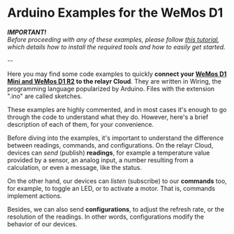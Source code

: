 # Arduino Examples for the WeMos D1

***IMPORTANT!***  
*Before proceeding with any of these examples, please follow [this tutorial](https://github.com/relayr/ESP8266_Arduino), which details how to install the required tools and how to easily get started.*

--

Here you may find some code examples to quickly **connect your [WeMos D1 Mini and WeMos D1 R2](http://www.wemos.cc) to the relayr Cloud**. They are written in Wiring, the programming language popularized by Arduino. Files with the extension ".ino" are called sketches.

These examples are highly commented, and in most cases it's enough to go through the code to understand what they do. However, here's a brief description of each of them, for your convenience.

Before diving into the examples, it's important to understand the difference between readings, commands, and configurations. On the relayr Cloud, devices can *send* (publish) **readings**, for example a temperature value provided by a sensor, an analog input, a number resulting from a calculation, or even a message, like the status.

On the other hand, our devices can *listen* (subscribe) to our **commands** too, for example, to toggle an LED, or to activate a motor. That is, commands implement actions.

Besides, we can also send **configurations**, to adjust the refresh rate, or the resolution of the readings. In other words, configurations modify the behavior of our devices.